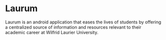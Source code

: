 # Laurum

Laurum is an android application that eases the lives of students by offering a centralized source of information and resources relevant to their academic career at Wilfrid Laurier University.
